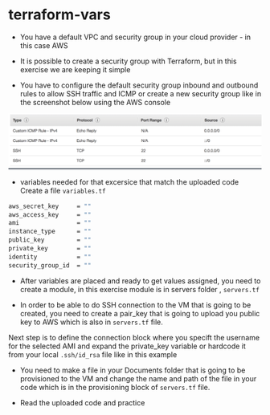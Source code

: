 # terraform-vars

- You have a default VPC and security group in your cloud provider - in this case AWS

- It is possible to create a security group with Terraform, but in this exercise we are keeping it simple

- You have to configure the default security group inbound and outbound rules to allow SSH traffic and ICMP or create a new security group like in the screenshot below using the AWS console

![Alt text](https://github.com/denislavdenov/terraform-vars/blob/master/screenshots/Screen%20Shot%202018-08-27%20at%2016.42.56.png "Optional title")


- variables needed for that excersice that match the uploaded code
Create a file `variables.tf`

``` bash
aws_secret_key     = ""
aws_access_key     = ""
ami                = ""
instance_type      = ""
public_key         = ""
private_key        = ""
identity           = ""
security_group_id  = ""
```

- After variables are placed and ready to get values assigned, you need to create a module, in this exercise module is in servers folder , `servers.tf`

- In order to be able to do SSH connection to the VM that is going to be created, you need to create a pair_key that is going to upload you public key to AWS which is also in `servers.tf` file.

Next step is to define the connection block where you specift the username for the selected AMI and expand the private_key variable or hardcode it from your local `.ssh/id_rsa` file like in this example

- You need to make a file in your Documents folder that is going to be provisioned to the VM and change the name and path of the file in your code which is in the provisioning block of `servers.tf` file.

- Read the uploaded code and practice 


